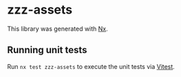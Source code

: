 # zzz-assets

This library was generated with [Nx](https://nx.dev).

## Running unit tests

Run `nx test zzz-assets` to execute the unit tests via [Vitest](https://vitest.dev/).
